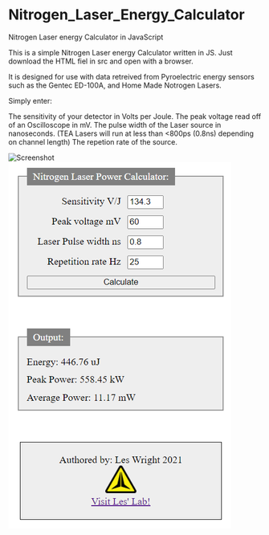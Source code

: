 # Nitrogen_Laser_Energy_Calculator
Nitrogen Laser energy Calculator in JavaScript

This is a simple Nitrogen Laser energy Calculator written in JS.
Just download the HTML fiel in src and open with a browser.

It is designed for use with data retreived from Pyroelectric energy sensors such  as the Gentec ED-100A, and Home Made Notrogen Lasers.

Simply enter:

The sensitivity of your detector in Volts per Joule. 
The peak voltage read off of an Oscilloscope in mV.
The pulse width of the Laser source in nanoseconds. (TEA Lasers will run at less than <800ps (0.8ns) depending on channel length)
The repetion rate of the source.

![Screenshot](scope.png)
![Screenshot](screenshot-app.png)

